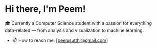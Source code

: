 #  Hi there, I'm Peem!
🎓 Currently a Computer Science student with a passion for everything data-related — from analysis and visualization to machine learning.
- 📫 How to reach me: [peemsutthi@gmail.com]
<!---
FrosBitz/FrosBitz is a ✨ special ✨ repository because its `README.md` (this file) appears on your GitHub profile.
You can click the Preview link to take a look at your changes.
--->
